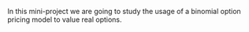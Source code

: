 In this mini-project we are going to study the usage of a binomial option pricing model to value real options.

